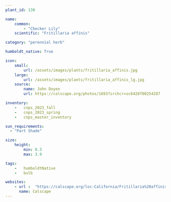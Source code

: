 ```yaml
---
plant_id: 130

name: 
    common:  
        - "Checker Lily"   
    scientific: "Fritillaria affinis"   

category: "perennial herb"

humboldt_native: True

icon: 
    small: 
        url: /assets/images/plants/fritillaria_affinis.jpg
    large: 
        url: /assets/images/plants/fritillaria_affinis_lg.jpg
    source: 
        name: John Doyen 
        url: https://calscape.org/photos/1693?srchcr=sc6428f00254287

inventory: 
    -   cnps_2023_fall
    -   cnps_2023_spring
    -   cnps_master_inventory

sun_requirements:
  - "Part Shade"

size:
    height: 
        min: 0.3
        max: 3.9

tags:  
    -   humboldtNative
    -   bulb

websites:
    - url :  "https://calscape.org/loc-California/Fritillaria%20affinis(%20)"
      name: Calscape
---
```

